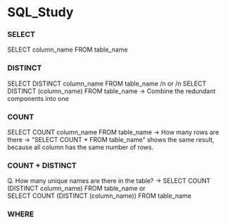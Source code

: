 # SQL_Study

### SELECT

SELECT column_name FROM table_name


### DISTINCT
SELECT DISTINCT column_name FROM table_name /n
or /n
SELECT DISTINCT (column_name) FROM table_name
-> Combine the redundant components into one


### COUNT
SELECT COUNT column_name FROM table_name 
-> How many rows are there
-> "SELECT COUNT * FROM table_name" shows the same result, because all column has the same number of rows.


### COUNT + DISTINCT
Q. How many unique names are there in the table?
-> SELECT COUNT (DISTINCT column_name) FROM table_name 
    or  
   SELECT COUNT (DISTINCT (column_name)) FROM table_name
   

### WHERE



